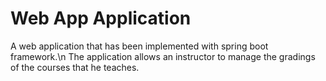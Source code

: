 # Web App Application
A web application that has been implemented with spring boot framework.\n
The application allows an instructor to manage the gradings of the courses that he teaches.
